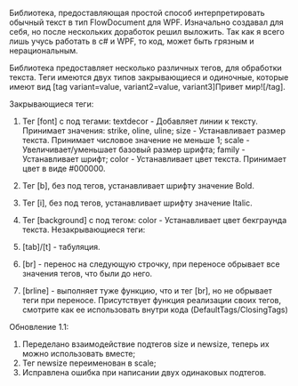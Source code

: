
Библиотека, предоставляющая простой способ интерпретировать обычный текст в тип FlowDocument для WPF. Изначально создавал для себя, но после нескольких доработок решил выложить. Так как я всего лишь учусь работать в c# и WPF, то код, может быть грязным и нерациональным.

Библиотека предоставляет несколько различных тегов, для обработки текста. Теги имеются двух типов закрывающиеся и одиночные, которые имеют вид [tag variant=value, variant2=value, variant3]Привет мир![/tag].

Закрывающиеся теги:

1. Тег [font] c под тегами: 
 textdecor - Добавляет линии к тексту. Принимает значения: strike, oline, uline; 
 size - Устанавливает размер текста. Принимает числовое значение не меньше 1; 
 scale - Увеличивает/уменьшает базовый размер шрифта; 
 family - Устанавливает шрифт; 
 color - Устанавливает цвет текста. Принимает цвет в виде #000000.
2. Тег [b], без под тегов, устанавливает шрифту значение Bold.
3. Тег [i], без под тегов, устанавливает шрифту значение Italic.
4. Тег [background] с под тегом: color - Устанавливает цвет бекграунда текста.
Незакрывающиеся теги:

1. [tab]/[t] - табуляция.
2. [br] - перенос на следующую строчку, при переносе обрывает все значения тегов, что были до него.
3. [brline] - выполняет туже функцию, что и тег [br], но не обрывает теги при переносе.
Присутствует функция реализации своих тегов, смотрите как ее использовать внутри кода (DefaultTags/ClosingTags)

Обновление 1.1:

1. Переделано взаимодействие подтегов size и newsize, теперь их можно использовать вместе;
2. Тег newsize переименован в scale;
3. Исправлена ошибка при написании двух одинаковых подтегов.
